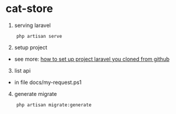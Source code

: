 # cat-store

1. serving laravel
```shell
    php artisan serve
```

2. setup project 

- see more: [how to set up project laravel you cloned from github](https://anh0701.github.io/blogs/post/setup-laravel)

3. list api
- in file docs/my-request.ps1

4. generate migrate

```sh
    php artisan migrate:generate
```